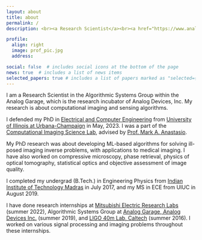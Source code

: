 ```yaml
---
layout: about
title: about
permalink: /
description: <br><a Research Scientist</a><br><a href="https://www.analog.com/en/about-adi/incubators/analog-garage.html">Algorithmic Systems Group, Analog Garage</a><br> <a href="https://www.analog.com/en/index.html">Analog Devices, Inc.</a>

profile:
  align: right
  image: prof_pic.jpg
  address: 

social: false  # includes social icons at the bottom of the page
news: true  # includes a list of news items
selected_papers: true # includes a list of papers marked as "selected={true}"
---
```


I am a Research Scientist in the Algorithmic Systems Group within the Analog Garage, which is the research incubator of Analog Devices, Inc. My research is about computational imaging and sensing algorithms. 

I defended my PhD in [Electrical and Computer Engineering](https://ece.illinois.edu/) from [University of Illinois at Urbana-Champaign](https://illinois.edu/) in May, 2023. I was a part of the [Computational Imaging Science Lab](https://anastasio.bioengineering.illinois.edu/), advised by [Prof. Mark A. Anastasio](https://bioengineering.illinois.edu/people/maa). 

My PhD research was about developing ML-based algorithms for solving ill-posed imaging inverse problems, with applications to medical imaging. I have also worked on compressive microscopy, phase retrieval, physics of optical tomography, statistical optics and objective assessment of image quality. 

I completed my undergrad (B.Tech.) in Engineering Physics from [Indian Institute of Technology Madras](https://www.iitm.ac.in/) in July 2017, and my MS in ECE from UIUC in August 2019. 

I have done research internships at [Mitsubishi Electric Research Labs](https://www.merl.com/) (summer 2022), Algorithmic Systems Group at [Analog Garage, Analog Devices Inc.](https://www.analog.com/en/landing-pages/001/analog-garage.html) (summer 2019), and [LIGO 40m Lab, Caltech](https://www.ligo.caltech.edu/) (summer 2016). I worked on various signal processing and imaging problems throughout these internships. 

<!-- Write your biography here. Tell the world about yourself. Link to your favorite [subreddit](http://reddit.com){:target="\_blank"}. You can put a picture in, too. The code is already in, just name your picture `prof_pic.jpg` and put it in the `img/` folder.

Put your address / P.O. box / other info right below your picture. You can also disable any these elements by editing `profile` property of the YAML header of your `_pages/about.md`. Edit `_bibliography/papers.bib` and Jekyll will render your [publications page](/al-folio/publications/) automatically.

Link to your social media connections, too. This theme is set up to use [Font Awesome icons](http://fortawesome.github.io/Font-Awesome/){:target="\_blank"} and [Academicons](https://jpswalsh.github.io/academicons/){:target="\_blank"}, like the ones below. Add your Facebook, Twitter, LinkedIn, Google Scholar, or just disable all of them. -->
